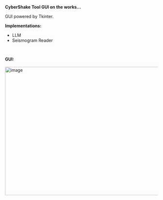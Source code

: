 **CyberShake Tool GUI on the works...**

GUI powered by Tkinter. 
<br>

**Implementations:**
  - LLM
  - Seismogram Reader
<br> 


**GUI:**
<br><br>
<img width="508" height="423" alt="image" src="https://github.com/user-attachments/assets/4443b030-298e-4803-b039-15d82f443e4a" />





